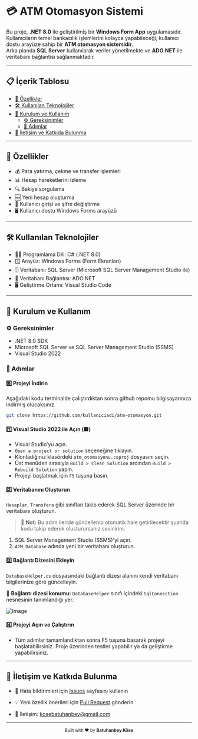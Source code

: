 # 💳 ATM Otomasyon Sistemi  
Bu proje, **.NET 8.0** ile geliştirilmiş bir **Windows Form App** uygulamasıdır.  
Kullanıcıların temel bankacılık işlemlerini kolayca yapabileceği, kullanıcı dostu arayüze sahip bir **ATM otomasyon sistemidir**.  
Arka planda **SQL Server** kullanılarak veriler yönetilmekte ve **ADO.NET** ile veritabanı bağlantısı sağlanmaktadır.

---

## 📋 İçerik Tablosu
- [🌟 Özellikler](#-özellikler)  
- [🛠️ Kullanılan Teknolojiler](#%EF%B8%8F-kullan%C4%B1lan-teknolojiler)    
- [📝 Kurulum ve Kullanım](#-kurulum-ve-kullanım)
  - [⚙️ Gereksinimler](#%EF%B8%8F-gereksinimler)
  - [🚀 Adımlar](#-adımlar)
- [🤝 İletişim ve Katkıda Bulunma](#-iletişim-ve-katkıda-bulunma)



---

## 🌟 Özellikler
- 💰 Para yatırma, çekme ve transfer işlemleri  
- 📊 Hesap hareketlerini izleme  
- 🔍 Bakiye sorgulama  
- 🆕 Yeni hesap oluşturma  
- 🔐 Kullanıcı girişi ve şifre değiştirme  
- 🖥️ Kullanıcı dostu Windows Forms arayüzü  

---

## 🛠️ Kullanılan Teknolojiler
- 👨‍💻 Programlama Dili: C# (.NET 8.0)  
- 🪟 Arayüz: Windows Forms (Form Ekranları)  
- 🗄️ Veritabanı: SQL Server (Microsoft SQL Server Management Studio ile)  
- 🔌 Veritabanı Bağlantısı: ADO.NET  
- 🖥️ Geliştirme Ortamı: Visual Studio Code  

---

## 📝 Kurulum ve Kullanım 

### ⚙️ Gereksinimler
- .NET 8.0 SDK  
- Microsoft SQL Server ve SQL Server Management Studio (SSMS)  
- Visual Studio 2022  

### 🚀 Adımlar

#### 0️⃣ Projeyi İndirin  
Aşağıdaki kodu terminalde çalıştırdıktan sonra github repomu bilgisayarınıza indirmiş olucaksınız.
``` bash
git clone https://github.com/kullaniciadi/atm-otomasyon.git
```

#### 1️⃣ Visual Studio 2022 ile Açın (🟪)

- Visual Studio’yu açın.  
- `Open a project or solution` seçeneğine tıklayın.  
- Klonladığınız klasördeki `atm_otomasyonu.csproj` dosyasını seçin.  
- Üst menüden sırasıyla `Build > Clean Solution` ardından `Build > Rebuild Solution` yapın.  
- Projeyi başlatmak için `F5` tuşuna basın.


#### 2️⃣ Veritabanını Oluşturun

`Hesaplar`, `Transfera` gibi sınıfları takip ederek SQL Server üzerinde bir veritabanı oluşturun.

> 📝 **Not:** Bu adım ileride güncellenip otomatik hale getirilecektir şuanda kodu takip ederek olusturursanız sevinirim.

1. SQL Server Management Studio (SSMS)'yi açın.  
2. `ATM_Database` adında yeni bir veritabanı oluşturun.

#### 3️⃣ Bağlantı Dizesini Ekleyin

 `DatabaseHelper.cs` dosyasındaki bağlantı dizesi alanını kendi veritabanı bilgilerinize göre güncelleyin.

   📌 **Bağlantı dizesi konumu:**
   `DatabaseHelper` sınıfı içindeki `SqlConnection` nesnesinin tanımlandığı yer.

![Image](https://github.com/user-attachments/assets/3e94bfa2-e1ff-4b21-a157-ada3913b6296)

#### 4️⃣ Projeyi Açın ve Çalıştırın

- Tüm adımlar tamamlandıktan sonra F5 tuşuna basarak projeyi başlatabilirsiniz.
Proje üzerinden testler yapabilir ya da geliştirme yapabilirsiniz.

---
## 🤝 İletişim ve Katkıda Bulunma

* 🐛 Hata bildirimleri için [Issues](https://github.com/Batuhanbey-kose/atm_otomasyonu/issues) sayfasını kullanın

* 💡 Yeni özellik önerileri için [Pull Request](https://github.com/Batuhanbey-kose/atm_otomasyonu/pulls) gönderin

* 📧 İletişim: kosebatuhanbey@gmail.com

---
<p align="center">
  <small>Built with ❤️ by <strong>Batuhanbey Köse</strong>
</p>
